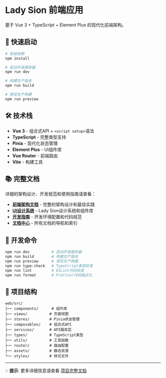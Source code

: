 # Lady Sion 前端应用

基于 Vue 3 + TypeScript + Element Plus 的现代化前端架构。

## 🚀 快速启动

```bash
# 安装依赖
npm install

# 启动开发服务器
npm run dev

# 构建生产版本
npm run build

# 预览生产构建
npm run preview
```

## 🛠️ 技术栈

- **Vue 3** - 组合式API + `<script setup>`语法
- **TypeScript** - 完整类型支持
- **Pinia** - 现代化状态管理
- **Element Plus** - UI组件库
- **Vue Router** - 前端路由
- **Vite** - 构建工具

## 📚 完整文档

详细的架构设计、开发规范和使用指南请查看：

- **[前端架构文档](../docs/architecture/frontend.md)** -
  完整的架构设计和最佳实践
- **[UI设计系统](../docs/design/ui-design.md)** - Lady Sion设计系统和组件库
- **[开发指南](../docs/guides/)** - 开发环境配置和代码规范
- **[文档中心](../docs/README.md)** - 所有文档的导航和索引

## 🔧 开发命令

```bash
npm run dev          # 启动开发服务器
npm run build        # 构建生产版本
npm run preview      # 预览生产构建
npm run type-check   # TypeScript类型检查
npm run lint         # ESLint代码检查
npm run format       # Prettier代码格式化
```

## 📁 项目结构

```
web/src/
├── components/      # 组件库
├── views/          # 页面视图
├── stores/         # Pinia状态管理
├── composables/    # 组合式API
├── services/       # API服务层
├── types/          # TypeScript类型
├── utils/          # 工具函数
├── router/         # 路由配置
├── assets/         # 静态资源
└── styles/         # 样式文件
```

---

💡 **提示**: 更多详细信息请查看 [项目完整文档](../docs/README.md)
